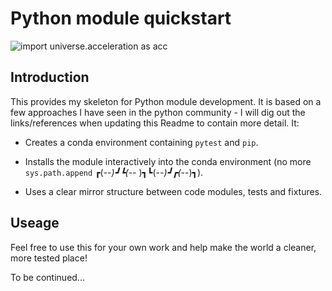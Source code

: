 # Python module quickstart

![import universe.acceleration as acc](http://astro-interest.com/wp-content/uploads/2014/09/Big-Bang-Explosion.jpg)


## Introduction

This provides my skeleton for Python module development. It is based on a few approaches I have seen in the python community - I will dig out the links/references when updating this Readme to contain more detail. It:

+ Creates a conda environment containing `pytest` and `pip`.

+ Installs the module interactively into the conda environment (no more `sys.path.append` ┏(-_-)┛┗(-_- )┓┗(-_-)┛┏(-_-)┓).

+ Uses a clear mirror structure between code modules, tests and fixtures.

## Useage

Feel free to use this for your own work and help make the world a cleaner, more tested place!

To be continued...
